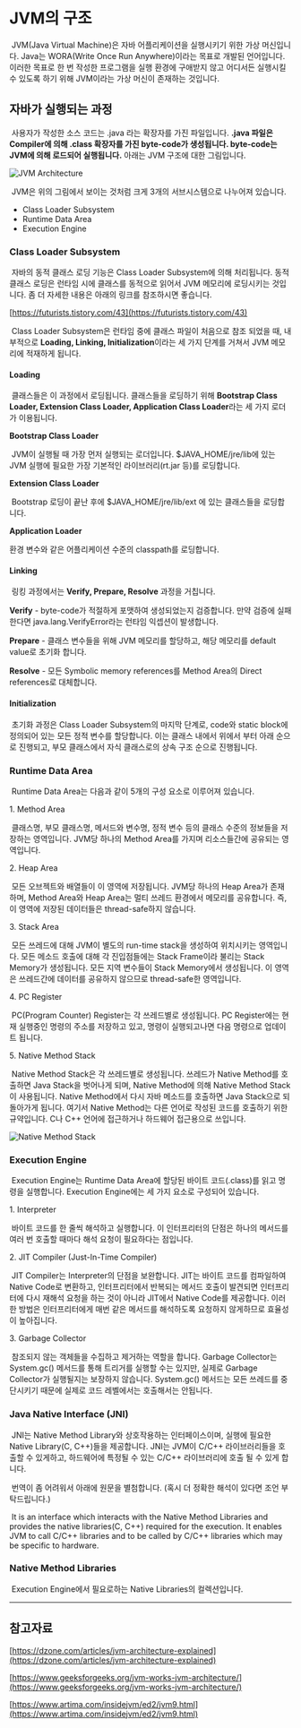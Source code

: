 # JVM의 구조

 JVM(Java Virtual Machine)은 자바 어플리케이션을 실행시키기 위한 가상 머신입니다. Java는 WORA(Write Once Run Anywhere)이라는 목표로 개발된 언어입니다. 이러한 목표로 한 번 작성한 프로그램을 실행 환경에 구애받지 않고 어디서든 실행시킬 수 있도록 하기 위해 JVM이라는 가상 머신이 존재하는 것입니다.

## 자바가 실행되는 과정

 사용자가 작성한 소스 코드는 .java 라는 확장자를 가진 파일입니다. **.java 파일은 Compiler에 의해 .class 확장자를 가진 byte-code가 생성됩니다. byte-code는 JVM에 의해 로드되어 실행됩니다.** 아래는 JVM 구조에 대한 그림입니다.

![JVM Architecture](./images/2020-07-30-jvm-architecture/JVM-Architecture.png)

 JVM은 위의 그림에서 보이는 것처럼 크게 3개의 서브시스템으로 나누어져 있습니다.

-   Class Loader Subsystem
-   Runtime Data Area
-   Execution Engine

### Class Loader Subsystem

 자바의 동적 클래스 로딩 기능은 Class Loader Subsystem에 의해 처리됩니다. 동적 클래스 로딩은 런타임 시에 클래스를 동적으로 읽어서 JVM 메모리에 로딩시키는 것입니다. 좀 더 자세한 내용은 아래의 링크를 참조하시면 좋습니다.

[https://futurists.tistory.com/43](https://futurists.tistory.com/43)

 Class Loader Subsystem은 런타임 중에 클래스 파일이 처음으로 참조 되었을 때, 내부적으로 **Loading, Linking, Initialization**이라는 세 가지 단계를 거쳐서 JVM 메모리에 적재하게 됩니다.

#### Loading

 클래스들은 이 과정에서 로딩됩니다. 클래스들을 로딩하기 위해 **Bootstrap Class Loader, Extension Class Loader, Application Class Loader**라는 세 가지 로더가 이용됩니다.

**Bootstrap Class Loader**

 JVM이 실행될 때 가장 먼저 실행되는 로더입니다. $JAVA\_HOME/jre/lib에 있는 JVM 실행에 필요한 가장 기본적인 라이브러리(rt.jar 등)를 로딩합니다.

**Extension Class Loader**

 Bootstrap 로딩이 끝난 후에 $JAVA\_HOME/jre/lib/ext 에 있는 클래스들을 로딩합니다.

**Application Loader**

환경 변수와 같은 어플리케이션 수준의 classpath를 로딩합니다.

#### Linking

 링킹 과정에서는 **Verify, Prepare, Resolve** 과정을 거칩니다.

**Verify** - byte-code가 적절하게 포맷하여 생성되었는지 검증합니다. 만약 검증에 실패한다면 java.lang.VerifyError라는 런타임 익셉션이 발생합니다.

**Prepare** - 클래스 변수들을 위해 JVM 메모리를 할당하고, 해당 메모리를 default value로 초기화 합니다.

**Resolve** - 모든 Symbolic memory references를 Method Area의 Direct references로 대체합니다. 

#### Initialization

 초기화 과정은 Class Loader Subsystem의 마지막 단계로, code와 static block에 정의되어 있는 모든 정적 변수를 할당합니다. 이는 클래스 내에서 위에서 부터 아래 순으로 진행되고, 부모 클래스에서 자식 클래스로의 상속 구조 순으로 진행됩니다.

### Runtime Data Area

 Runtime Data Area는 다음과 같이 5개의 구성 요소로 이루어져 있습니다.

1\. Method Area

 클래스명, 부모 클래스명, 메서드와 변수명, 정적 변수 등의 클래스 수준의 정보들을 저장하는 영역입니다. JVM당 하나의 Method Area를 가지며 리소스들간에 공유되는 영역입니다.

2\. Heap Area

 모든 오브젝트와 배열들이 이 영역에 저장됩니다. JVM당 하나의 Heap Area가 존재하며, Method Area와 Heap Area는 멀티 쓰레드 환경에서 메모리를 공유합니다. 즉, 이 영역에 저장된 데이터들은 thread-safe하지 않습니다.

3\. Stack Area

 모든 쓰레드에 대해 JVM이 별도의 run-time stack을 생성하여 위치시키는 영역입니다. 모든 메소드 호출에 대해 각 진입점들에는 Stack Frame이라 불리는 Stack Memory가 생성됩니다. 모든 지역 변수들이 Stack Memory에서 생성됩니다. 이 영역은 쓰레드간에 데이터를 공유하지 않으므로 thread-safe한 영역입니다.

4\. PC Register

 PC(Program Counter) Register는 각 쓰레드별로 생성됩니다. PC Register에는 현재 실행중인 명령의 주소를 저장하고 있고, 명령이 실행되고나면 다음 명령으로 업데이트 됩니다.

5\. Native Method Stack

 Native Method Stack은 각 쓰레드별로 생성됩니다. 쓰레드가 Native Method를 호출하면 Java Stack을 벗어나게 되며, Native Method에 의해 Native Method Stack이 사용됩니다. Native Method에서 다시 자바 메소드를 호출하면 Java Stack으로 되돌아가게 됩니다. 여기서 Native Method는 다른 언어로 작성된 코드를 호출하기 위한 규약입니다. C나 C++ 언어에 접근하거나 하드웨어 접근용으로 쓰입니다.

![Native Method Stack](./images/2020-07-30-jvm-architecture/native-method-stack.gif)

### Execution Engine

 Execution Engine는 Runtime Data Area에 할당된 바이트 코드(.class)를 읽고 명령을 실행합니다. Execution Engine에는 세 가지 요소로 구성되어 있습니다.

1\. Interpreter

 바이트 코드를 한 줄씩 해석하고 실행합니다. 이 인터프리터의 단점은 하나의 메서드를 여러 번 호출할 때마다 해석 요청이 필요하다는 점입니다.

2\. JIT Compiler (Just-In-Time Compiler)

 JIT Compiler는 Interpreter의 단점을 보완합니다. JIT는 바이트 코드를 컴파일하여 Native Code로 변환하고, 인터프리터에서 반복되는 메서드 호출이 발견되면 인터프리터에 다시 재해석 요청을 하는 것이 아니라 JIT에서 Native Code를 제공합니다. 이러한 방법은 인터프리터에게 매번 같은 메서드를 해석하도록 요청하지 않게하므로 효율성이 높아집니다.

3\. Garbage Collector

 참조되지 않는 객체들을 수집하고 제거하는 역할을 합니다. Garbage Collector는 System.gc() 메서드를 통해 트리거를 실행할 수는 있지만, 실제로 Garbage Collector가 실행될지는 보장하지 않습니다. System.gc() 메서드는 모든 쓰레드를 중단시키기 때문에 실제로 코드 레벨에서는 호출해서는 안됩니다.

### Java Native Interface (JNI)

 JNI는 Native Method Library와 상호작용하는 인터페이스이며, 실행에 필요한 Native Library(C, C++)들을 제공합니다. JNI는 JVM이 C/C++ 라이브러리들을 호출할 수 있게하고, 하드웨어에 특정될 수 있는 C/C++ 라이브러리에 호출 될 수 있게 합니다.

 번역이 좀 어려워서 아래에 원문을 별첨합니다. (혹시 더 정확한 해석이 있다면 조언 부탁드립니다.)

  
 It is an interface which interacts with the Native Method Libraries and provides the native libraries(C, C++) required for the execution. It enables JVM to call C/C++ libraries and to be called by C/C++ libraries which may be specific to hardware.

### Native Method Libraries

 Execution Engine에서 필요로하는 Native Libraries의 컬렉션입니다.

---

## 참고자료

[https://dzone.com/articles/jvm-architecture-explained](https://dzone.com/articles/jvm-architecture-explained)

[https://www.geeksforgeeks.org/jvm-works-jvm-architecture/](https://www.geeksforgeeks.org/jvm-works-jvm-architecture/)

[https://www.artima.com/insidejvm/ed2/jvm9.html](https://www.artima.com/insidejvm/ed2/jvm9.html)
